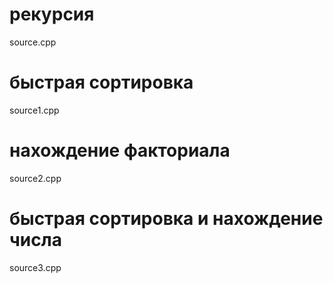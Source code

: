 # рекурсия
source.cpp
# быстрая сортировка
source1.cpp
# нахождение факториала
source2.cpp
# быстрая сортировка и нахождение числа
source3.cpp